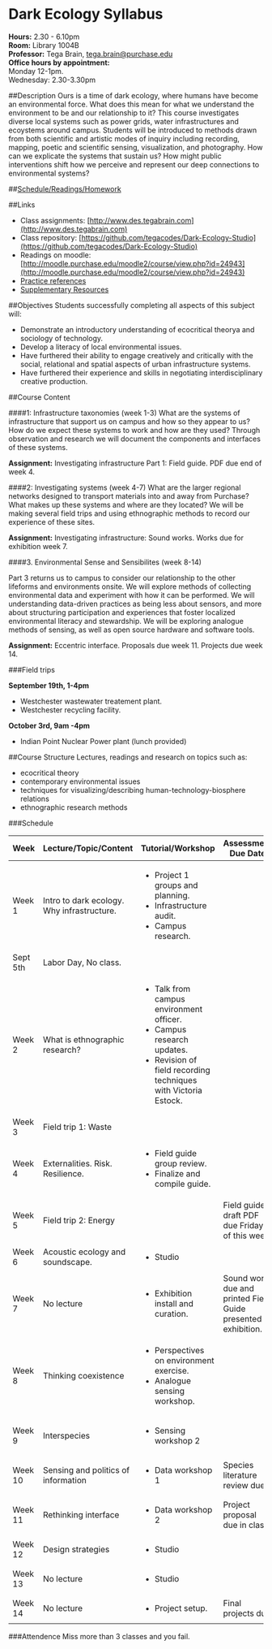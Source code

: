 # Dark Ecology Syllabus

**Hours:** 2.30 - 6.10pm  
**Room:** Library 1004B  
**Professor:** Tega Brain, tega.brain@purchase.edu  
**Office hours by appointment:**   
Monday 12-1pm.   
Wednesday: 2.30-3.30pm  

##Description
Ours is a time of dark ecology, where humans have become an environmental force. What does this mean for what we understand the environment to be and our relationship to it? This course investigates diverse local systems such as power grids, water infrastructures and ecoystems around campus. Students will be introduced to methods drawn from both scientific and artistic modes of inquiry including recording, mapping, poetic and scientific sensing, visualization, and photography.  How can we explicate the systems that sustain us? How might public interventions shift how we perceive and represent our deep connections to environmental systems? 

##[Schedule/Readings/Homework](https://github.com/tegacodes/Dark-Ecology-Studio/blob/master/work-reading-schedule.md)

##Links

* Class assignments: [http://www.des.tegabrain.com](http://www.des.tegabrain.com)
* Class repository: [https://github.com/tegacodes/Dark-Ecology-Studio](https://github.com/tegacodes/Dark-Ecology-Studio)
* Readings on moodle: [http://moodle.purchase.edu/moodle2/course/view.php?id=24943](http://moodle.purchase.edu/moodle2/course/view.php?id=24943)
* [Practice references](https://github.com/tegacodes/Dark-Ecology-Studio/blob/master/References.md)
* [Supplementary Resources](https://github.com/tegacodes/Dark-Ecology-Studio/blob/master/Supplementary.md)

##Objectives
Students successfully completing all aspects of this subject will:

* Demonstrate an introductory understanding of ecocritical theorya and sociology of technology. 
* Develop a literacy of local environmental issues.
* Have furthered their ability to engage creatively and critically with the social, relational and spatial aspects of urban infrastructure systems.
* Have furthered their experience and skills in negotiating interdisciplinary creative production.


##Course Content

####1: Infrastructure taxonomies (week 1-3)
What are the systems of infrastructure that support us on campus and how so they appear to us? How do we expect these systems to work and how are they used? Through observation and research we will document the components and interfaces of these systems.

**Assignment:** Investigating infrastructure Part 1: Field guide. PDF due end of week 4.  


####2: Investigating systems (week 4-7)
What are the larger regional networks designed to transport materials into and away from Purchase? What makes up these systems and where are they located? We will be making several field trips and using ethnographic methods to record our experience of these sites.  

**Assignment:** Investigating infrastructure: Sound works. Works due for exhibition week 7.

####3. Environmental Sense and Sensibilites (week 8-14)

Part 3 returns us to campus to consider our relationship to the other lifeforms and environments onsite. We will explore methods of collecting environmental data and experiment with how it can be performed. We will understanding data-driven practices as being less about sensors, and more about structuring participation and experiences that foster localized environmental literacy and stewardship. We will be exploring analogue methods of sensing, as well as open source hardware and software tools. 

**Assignment:** Eccentric interface. Proposals due week 11. Projects due week 14.

###Field trips

**September 19th, 1-4pm**

* Westchester wastewater treatement plant. 
* Westchester recycling facility.

**October 3rd, 9am -4pm**

* Indian Point Nuclear Power plant
(lunch provided)

##Course Structure
Lectures, readings and research on topics such as:

* ecocritical theory
* contemporary environmental issues
* techniques for visualizing/describing human-technology-biosphere relations
* ethnographic research methods


###Schedule


|Week |Lecture/Topic/Content | Tutorial/Workshop |Assessment Due Date |
| --- | --- | --- | --- |
| Week 1 |Intro to dark ecology. Why infrastructure. |<ul><li>Project 1 groups and planning.</li><li>Infrastructure audit.</li><li>Campus research.</li></ul>   ||
| Sept 5th| Labor Day, No class.||| 
| Week 2 |What is ethnographic research? |<ul><li>Talk from campus environment officer. </li><li>Campus research updates.</li><li>Revision of field recording techniques with Victoria Estock.</li></ul> || 
| Week 3 |Field trip 1: Waste||| 
| Week 4 |Externalities. Risk. Resilience.|<ul><li>Field guide group review.</li><li> Finalize and compile guide.</li></ul>|| 
| Week 5 |Field trip 2: Energy||Field guide draft PDF due Friday of this week.| 
| Week 6 |Acoustic ecology and soundscape. |<ul><li>Studio|| 
| Week 7 |No lecture|<ul><li>Exhibition install and curation.|Sound work due and printed Field Guide presented in exhibition.| 
| Week 8 |Thinking coexistence|<ul><li>Perspectives on environment exercise. </li><li>Analogue sensing workshop.</li></ul>|| 
| Week 9 |Interspecies|<ul><li>Sensing workshop 2</li></ul>|| 
| Week 10 |Sensing and politics of information|<ul><li>Data workshop 1</li></ul>|Species literature review due.| 
| Week 11 |Rethinking interface|<ul><li>Data workshop 2</li></ul>|Project proposal due in class.| 
| Week 12 |Design strategies|<ul><li>Studio</li></ul>|| 
| Week 13 |No lecture|<ul><li>Studio</li></ul>|| 
| Week 14 |No lecture|<ul><li>Project setup.</li></ul>|Final projects due| 

###Attendence
Miss more than 3 classes and you fail.
 


